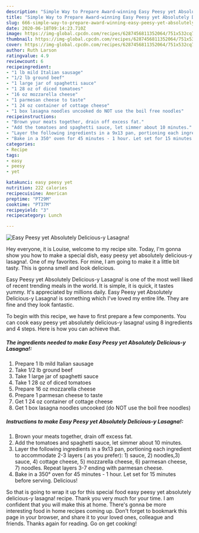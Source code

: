 ```yaml
---
description: "Simple Way to Prepare Award-winning Easy Peesy yet Absolutely Delicious-y Lasagna!"
title: "Simple Way to Prepare Award-winning Easy Peesy yet Absolutely Delicious-y Lasagna!"
slug: 666-simple-way-to-prepare-award-winning-easy-peesy-yet-absolutely-delicious-y-lasagna
date: 2020-06-18T09:14:23.710Z
image: https://img-global.cpcdn.com/recipes/6287456811352064/751x532cq70/easy-peesy-yet-absolutely-delicious-y-lasagna-recipe-main-photo.jpg
thumbnail: https://img-global.cpcdn.com/recipes/6287456811352064/751x532cq70/easy-peesy-yet-absolutely-delicious-y-lasagna-recipe-main-photo.jpg
cover: https://img-global.cpcdn.com/recipes/6287456811352064/751x532cq70/easy-peesy-yet-absolutely-delicious-y-lasagna-recipe-main-photo.jpg
author: Ruth Larson
ratingvalue: 4.9
reviewcount: 6
recipeingredient:
- "1 lb mild Italian sausage"
- "1/2 lb ground beef"
- "1 large jar of spaghetti sauce"
- "1 28 oz of diced tomatoes"
- "16 oz mozzarella cheese"
- "1 parmesan cheese to taste"
- "1 24 oz container of cottage cheese"
- "1 box lasagna noodles uncooked do NOT use the boil free noodles"
recipeinstructions:
- "Brown your meats together, drain off excess fat."
- "Add the tomatoes and spaghetti sauce, let simmer about 10 minutes."
- "Layer the following ingredients in a 9x13 pan, portioning each ingredient to accommodate 2-3 layers ( as you prefer): 1) sauce, 2) noodles,3) sauce, 4) cottage cheese, 5) mozzarella cheese, 6) parmesan cheese, 7) noodles. Repeat layers 3-7 ending with parmesan cheese."
- "Bake in a 350° oven for 45 minutes - 1 hour. Let set for 15 minutes before serving. Delicious!"
categories:
- Recipe
tags:
- easy
- peesy
- yet

katakunci: easy peesy yet 
nutrition: 222 calories
recipecuisine: American
preptime: "PT29M"
cooktime: "PT37M"
recipeyield: "3"
recipecategory: Lunch

---
```



![Easy Peesy yet Absolutely Delicious-y Lasagna!](https://img-global.cpcdn.com/recipes/6287456811352064/751x532cq70/easy-peesy-yet-absolutely-delicious-y-lasagna-recipe-main-photo.jpg)

Hey everyone, it is Louise, welcome to my recipe site. Today, I'm gonna show you how to make a special dish, easy peesy yet absolutely delicious-y lasagna!. One of my favorites. For mine, I am going to make it a little bit tasty. This is gonna smell and look delicious.

Easy Peesy yet Absolutely Delicious-y Lasagna! is one of the most well liked of recent trending meals in the world. It is simple, it is quick, it tastes yummy. It's appreciated by millions daily. Easy Peesy yet Absolutely Delicious-y Lasagna! is something which I've loved my entire life. They are fine and they look fantastic.




To begin with this recipe, we have to first prepare a few components. You can cook easy peesy yet absolutely delicious-y lasagna! using 8 ingredients and 4 steps. Here is how you can achieve that.

<!--inarticleads1-->

##### The ingredients needed to make Easy Peesy yet Absolutely Delicious-y Lasagna!:

1. Prepare 1 lb mild Italian sausage
1. Take 1/2 lb ground beef
1. Take 1 large jar of spaghetti sauce
1. Take 1 28 oz of diced tomatoes
1. Prepare 16 oz mozzarella cheese
1. Prepare 1 parmesan cheese to taste
1. Get 1 24 oz container of cottage cheese
1. Get 1 box lasagna noodles uncooked (do NOT use the boil free noodles)




<!--inarticleads2-->

##### Instructions to make Easy Peesy yet Absolutely Delicious-y Lasagna!:

1. Brown your meats together, drain off excess fat.
1. Add the tomatoes and spaghetti sauce, let simmer about 10 minutes.
1. Layer the following ingredients in a 9x13 pan, portioning each ingredient to accommodate 2-3 layers ( as you prefer): 1) sauce, 2) noodles,3) sauce, 4) cottage cheese, 5) mozzarella cheese, 6) parmesan cheese, 7) noodles. Repeat layers 3-7 ending with parmesan cheese.
1. Bake in a 350° oven for 45 minutes - 1 hour. Let set for 15 minutes before serving. Delicious!




So that is going to wrap it up for this special food easy peesy yet absolutely delicious-y lasagna! recipe. Thank you very much for your time. I am confident that you will make this at home. There's gonna be more interesting food in home recipes coming up. Don't forget to bookmark this page in your browser, and share it to your loved ones, colleague and friends. Thanks again for reading. Go on get cooking!
